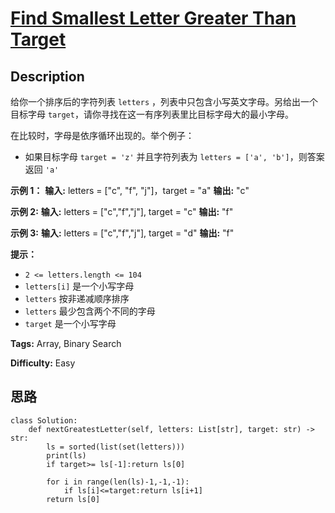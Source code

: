 # [Find Smallest Letter Greater Than Target][title]

## Description

给你一个排序后的字符列表 `letters` ，列表中只包含小写英文字母。另给出一个目标字母
`target`，请你寻找在这一有序列表里比目标字母大的最小字母。

在比较时，字母是依序循环出现的。举个例子：

  * 如果目标字母 `target = 'z'` 并且字符列表为 `letters = ['a', 'b']`，则答案返回 `'a'`



**示例 1：**
            **输入:** letters = ["c", "f", "j"]，target = "a"    **输出:** "c"    

**示例 2:**
            **输入:** letters = ["c","f","j"], target = "c"    **输出:** "f"    

**示例 3:**
            **输入:** letters = ["c","f","j"], target = "d"    **输出:** "f"    



**提示：**

  * `2 <= letters.length <= 104`
  * `letters[i]` 是一个小写字母
  * `letters` 按非递减顺序排序
  * `letters` 最少包含两个不同的字母
  * `target` 是一个小写字母


**Tags:** Array, Binary Search

**Difficulty:** Easy

## 思路

``` python3
class Solution:
    def nextGreatestLetter(self, letters: List[str], target: str) -> str:
        ls = sorted(list(set(letters)))
        print(ls)
        if target>= ls[-1]:return ls[0]
        
        for i in range(len(ls)-1,-1,-1):
            if ls[i]<=target:return ls[i+1]
        return ls[0]
```

[title]: https://leetcode-cn.com/problems/find-smallest-letter-greater-than-target
